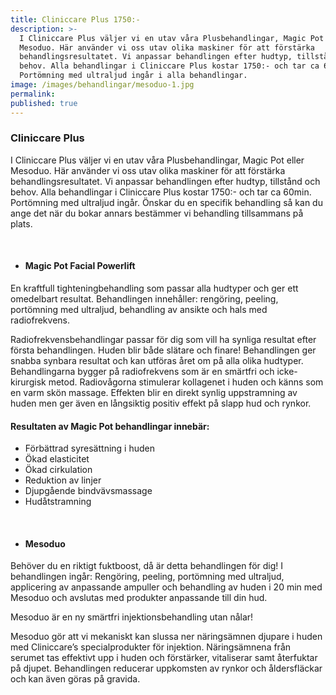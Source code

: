```yaml
---
title: Cliniccare Plus 1750:-
description: >-
  I Cliniccare Plus väljer vi en utav våra Plusbehandlingar, Magic Pot el
  Mesoduo. Här använder vi oss utav olika maskiner för att förstärka
  behandlingsresultatet. Vi anpassar behandlingen efter hudtyp, tillstånd och
  behov. Alla behandlingar i Cliniccare Plus kostar 1750:- och tar ca 60 min.
  Portömning med ultraljud ingår i alla behandlingar. 
image: /images/behandlingar/mesoduo-1.jpg
permalink:
published: true
---
```

### Cliniccare Plus

I Cliniccare Plus väljer vi en utav v&aring;ra Plusbehandlingar, Magic Pot eller Mesoduo. Här använder vi oss utav olika maskiner för att förstärka behandlingsresultatet. Vi anpassar behandlingen efter hudtyp, tillst&aring;nd och behov. Alla behandlingar i Cliniccare Plus kostar 1750:- och tar ca 60min. Portömning med ultraljud ing&aring;r. Önskar du en specifik behandling s&aring; kan du ange det när du bokar annars bestämmer vi behandling tillsammans p&aring; plats.

&nbsp;

* #### Magic Pot Facial Powerlift

En kraftfull tighteningbehandling som passar alla hudtyper och ger ett omedelbart resultat. Behandlingen inneh&aring;ller: rengöring, peeling, portömning med ultraljud, behandling av ansikte och hals med radiofrekvens.

Radiofrekvensbehandlingar passar för dig som vill ha synliga resultat efter första behandlingen. Huden blir b&aring;de slätare och finare\! Behandlingen ger snabba synbara resultat och kan utföras &aring;ret om p&aring; alla olika hudtyper. Behandlingarna bygger p&aring; radiofrekvens som är en smärtfri och icke-kirurgisk metod. Radiov&aring;gorna stimulerar kollagenet i huden och känns som en varm skön massage. Effekten blir en direkt synlig uppstramning av huden men ger även en l&aring;ngsiktig positiv effekt p&aring; slapp hud och rynkor.

#### Resultaten av Magic Pot behandlingar innebär:

* Förbättrad syresättning i huden
* Ökad elasticitet
* Ökad cirkulation
* Reduktion av linjer
* Djupg&aring;ende bindvävsmassage
* Hud&aring;tstramning

&nbsp;

* #### Mesoduo

Behöver du en riktigt fuktboost, d&aring; är detta behandlingen för dig\! I behandlingen ing&aring;r: Rengöring, peeling, portömning med ultraljud, applicering av anpassande ampuller och behandling av huden i 20 min med Mesoduo och avslutas med produkter anpassande till din hud.

Mesoduo är en ny smärtfri injektionsbehandling utan n&aring;lar\!

Mesoduo gör att vi mekaniskt kan slussa ner näringsämnen djupare i huden med Cliniccare’s specialprodukter för injektion. Näringsämnena fr&aring;n serumet tas effektivt upp i huden och förstärker, vitaliserar samt &aring;terfuktar p&aring; djupet. Behandlingen reducerar uppkomsten av rynkor och &aring;ldersfläckar och kan även göras p&aring; gravida.